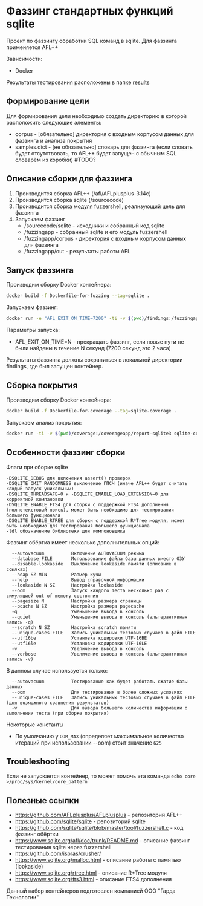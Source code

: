 # Фаззинг стандартных функций sqlite

Проект по фаззингу обработки SQL команд в sqlite. Для фаззинга применяется AFL++

Зависимости:
* Docker

Результаты тестирования расположены в папке [results](results)

## Формирование цели

Для формирования цели необходимо создать директорию в которой расположить следующие элементы:
* corpus - [обязательно] директория с входным корпусом данных для фаззинга и анализа покрытия
* samples.dict - [не обязательно] словарь для фаззинга (если словать будет отсутствовать, то AFL++ будет запущен с обычным SQL словарём из коробки) #TODO?

## Описание сборки для фаззинга

1. Производится сборка AFL++ (/afl/AFLplusplus-3.14c)
2. Производится сборка sqlite (/sourcecode)
3. Производится сборка модуля fuzzershell, реализующий цель для фаззинга
4. Запускаем фаззинг
   * /sourcecode/sqlite - исходники и собранный код sqlite
   * /fuzzingapp - собранный sqlite и его модуль fuzzershell
   * /fuzzingapp/corpus - директория с входным корпусом данных для фаззинга
   * /fuzzingapp/out - результаты работы AFL


## Запуск фаззинга

Производим сборку Docker контейнера:
``` bash
docker build -f Dockerfile-for-fuzzing --tag=sqlite .
```

Запускаем фаззинг:
``` bash
docker run -e "AFL_EXIT_ON_TIME=7200" -ti -v $(pwd)/findings:/fuzzingapp/out sqlite
```

Параметры запуска:
* AFL_EXIT_ON_TIME=N - прекращать фаззинг, если новые пути не были найдены в течение N секунд (7200 секунд это 2 часа)

Результаты фаззинга должны сохраниться в локальной директории findings, где был запущен контейнер.

## Сборка покрытия

Производим сборку Docker контейнера:
``` bash
docker build -f Dockerfile-for-coverage --tag=sqlite-coverage .
```

Запускаем анализ покрытия:
``` bash
docker run -ti -v $(pwd)/coverage:/coverageapp/report-sqlite3 sqlite-coverage
```

## Особенности фаззинг сборки
Флаги при сборке sqlite
```
-DSQLITE_DEBUG для включения assert() проверок
-DSQLITE_OMIT_RANDOMNESS выключение ГПСЧ (иначе AFL++ будет считать каждый запуск уникальным)
-DSQLITE_THREADSAFE=0 и -DSQLITE_ENABLE_LOAD_EXTENSION=0 для корректной компановки
-DSQLITE_ENABLE_FTS4 для сборки с поддержкой FTS4 дополнения (полнотекстовый поиск), может быть необходимо для тестирования большего функционала
-DSQLITE_ENABLE_RTREE для сборки с поддержкой R*Tree модуля, может быть необходимо для тестирования большего функционала
-ldl обозначение библиотеки для компоновщика
```

Фаззинг обёртка имеет несколько дополнительных опций:
```
  --autovacuum          Включение AUTOVACUUM режима
  --database FILE       Использование файла базы данных вместо ОЗУ
  --disable-lookaside   Выключение lookaside памяти (описание в ссылках)
  --heap SZ MIN         Размер кучи
  --help                Вывод справочной информации
  --lookaside N SZ      Настройка lookaside
  --oom                 Запуск каждого теста несколько раз с симуляцией out of memory состояния
  --pagesize N          Настройка размера страницы
  --pcache N SZ         Настройка размера pagecache
  -q                    Уменьшение вывода в консоль
  --quiet               Уменьшение вывода в консоль (альтерантивная запись -q)
  --scratch N SZ        Настройка scratch памяти
  --unique-cases FILE   Запись уникальных тестовых случаев в файл FILE
  --utf16be             Установка кодировки UTF-16BE
  --utf16le             Установка кодировки UTF-16LE
  -v                    Увеличение вывода в консоль
  --verbose             Увеличение вывода в консоль (альтерантивная запись -v)
```
В данном случае используется только:
```
  --autovacuum          Тестирование как будет работать сжатие базы данных
  --oom                 Для тестирования в более сложных условиях
  --unique-cases FILE   Запись уникальных тестовых случаев в файл FILE (для возможного сравнения результатов)
  -v                    Для вывода большего количества информации о выполнении теста (при сборке покрытия)
```
Некоторые константы
* По умолчанию у `OOM_MAX` (определяет максимальное количество итераций при использовании --oom) стоит значение `625`

## Troubleshooting
Если не запускается контейнер, то может помочь эта команда 
`echo core >/proc/sys/kernel/core_pattern`

## Полезные ссылки 

* https://github.com/AFLplusplus/AFLplusplus - репозиторий AFL++
* https://github.com/sqlite/sqlite - репозиторий sqlite
* https://github.com/sqlite/sqlite/blob/master/tool/fuzzershell.c - код фаззинг обёртки
* https://www.sqlite.org/afl/doc/trunk/README.md - описание фаззинг тестирования sqlite через fuzzershell
* https://github.com/ispras/crusher/
* https://www.sqlite.org/malloc.html - описание работы с памятью (lookaside)
* https://www.sqlite.org/rtree.html - описание R*Tree модуля
* https://www.sqlite.org/fts3.html - описание FTS4 дополнения

Данный набор контейнеров подготовлен компанией ООО "Гарда Технологии"